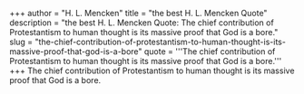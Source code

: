 +++
author = "H. L. Mencken"
title = "the best H. L. Mencken Quote"
description = "the best H. L. Mencken Quote: The chief contribution of Protestantism to human thought is its massive proof that God is a bore."
slug = "the-chief-contribution-of-protestantism-to-human-thought-is-its-massive-proof-that-god-is-a-bore"
quote = '''The chief contribution of Protestantism to human thought is its massive proof that God is a bore.'''
+++
The chief contribution of Protestantism to human thought is its massive proof that God is a bore.
